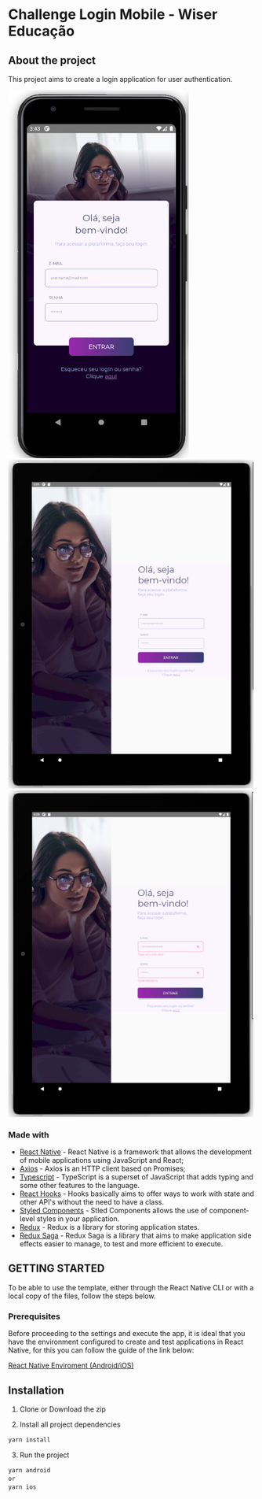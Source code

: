 # Challenge Login Mobile - Wiser Educação

## About the project

This project aims to create a login application for user authentication.

<img src="https://github.com/gabvrodrigues/challenge-login/blob/main/screenshots/phone.png">
<img src="https://github.com/gabvrodrigues/challenge-login/blob/main/screenshots/tablet.png" width="500">
<img src="https://github.com/gabvrodrigues/challenge-login/blob/main/screenshots/tablet-errors.png" width="500">

### Made with

- [React Native](http://facebook.github.io/react-native/) - React Native is a framework that allows the development of mobile applications using JavaScript and React;
- [Axios](https://github.com/axios/axios) - Axios is an HTTP client based on Promises;
- [Typescript](https://www.typescriptlang.org/) - TypeScript is a superset of JavaScript that adds typing and some other features to the language.
- [React Hooks](https://reactjs.org/docs/hooks-intro.html) - Hooks basically aims to offer ways to work with state and other API's without the need to have a class.
- [Styled Components](https://styled-components.com/) - Stled Components allows the use of component-level styles in your application.
- [Redux](https://redux.js.org/) - Redux is a library for storing application states.
- [Redux Saga](https://redux-saga.js.org/) - Redux Saga is a library that aims to make application side effects easier to manage, to test and more efficient to execute.
<!-- GETTING STARTED -->

## GETTING STARTED

To be able to use the template, either through the React Native CLI or with a local copy of the files, follow the steps below.

### Prerequisites

Before proceeding to the settings and execute the app, it is ideal that you have the environment configured to create and test applications in React Native, for this you can follow the guide of the link below:

[React Native Enviroment (Android/iOS)](http://react-native.rocketseat.dev/)

## Installation

1. Clone or Download the zip

2. Install all project dependencies
```sh 
yarn install 
```
3. Run the project
```sh 
yarn android 
or 
yarn ios


